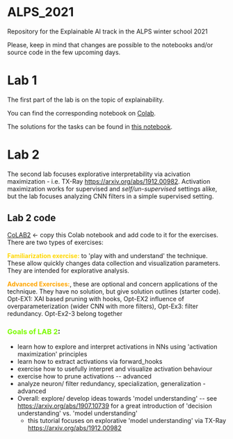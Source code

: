 # ALPS_2021
Repository for the Explainable AI track in the ALPS winter school 2021

Please, keep in mind that changes are possible to the notebooks and/or source code in the few upcoming days.

# Lab 1
The first part of the lab is on the topic of explainability.

You can find the corresponding notebook on [Colab](https://colab.research.google.com/drive/1M1-O8FnSARfE8nS35A_s3RQEyCUKdKNi?usp=sharing).

The solutions for the tasks can be found in [this notebook](https://colab.research.google.com/drive/1-aZ9-Kzkb_BVb-8vcvHBAAYy2iBk0khV?usp=sharing).

# Lab 2
The second lab focuses explorative interpretability via acivation maximization - i.e. TX-Ray https://arxiv.org/abs/1912.00982. Activation maximization works for supervised and *self/un-supervised* settings alike, but the lab focuses analyzing CNN filters in a simple supervised setting.
## Lab 2 code
[CoLAB2](https://colab.research.google.com/drive/1lg6Xj9QM33lekmSkdzjxHIBlGnexBTY3?usp=sharing) <- copy this Colab notebook and add code to it for the exercises.
There are two types of exercises:

<font color='Gold'>**Familiarization exercise:**</font> to 'play with and understand' the technique. These allow quickly changes data collection and visualization parameters. They are intended for explorative analysis.

<font color='orange'>**Advanced Exercises:**</font>, these are optional and concern applications of the technique. They have no solution, but give solution outlines (starter code). Opt-EX1: XAI based pruning with hooks, Opt-EX2 influence of overparameterization (wider CNN with more filters), Opt-Ex3: filter redundancy. Opt-Ex2-3 belong together
### <font color='LawnGreen'>Goals of LAB 2</font>:
+ learn how to explore and interpret activations in NNs using 'activation maximization' principles
+ learn how to extract activations via forward_hooks
+ exercise how to usefully interpret and visualize activation behaviour
+ exercise how to prune activations -- advanced
+ analyze neuron/ filter redundancy, specialization, generalization - advanced
+ Overall: explore/ develop ideas towards 'model understanding' -- see https://arxiv.org/abs/1907.10739 for a great introduction of 'decision understanding' vs. 'model understanding'
	+ this tutorial focuses on explorative 'model understanding' via TX-Ray https://arxiv.org/abs/1912.00982
